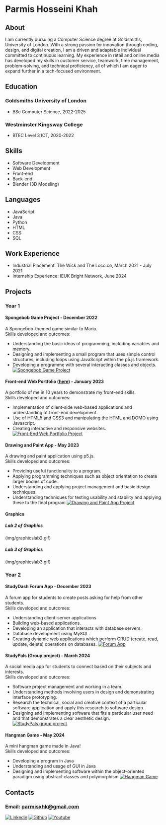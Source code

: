 # Parmis Hosseini Khah

## About
I am currently pursuing a Computer Science degree at Goldsmiths, University of London. With a strong passion for innovation through coding, design, and digital creation, I am a driven and adaptable individual committed to continuous learning. My experience in retail and online media has developed my skills in customer service, teamwork, time management, problem-solving, and technical proficiency, all of which I am eager to expand further in a tech-focused environment.

## Education
### Goldsmiths University of London
- BSc Computer Science, 2022-2025
  
### Westminster Kingsway College
- BTEC Level 3 ICT, 2020-2022

## Skills 
- Software Development
- Web Development
- Front-end
- Back-end
- Blender (3D Modeling)

## Languages
- JavaScript
- Java
- Python
- HTML
- CSS
- SQL

## Work Experience
- Industrial Placement: The Wick and The Loco.co, March 2021 - July 2021
- Internship Experience: IEUK Bright Network, June 2024

## Projects
### Year 1
#### Spongebob Game Project - December 2022
A Spongebob-themed game similar to Mario.  
Skills developed and outcomes:
- Understanding the basic ideas of programming, including variables and memory.
- Designing and implementing a small program that uses simple control structures, including loops using JavaScript within the p5.js framework.
- Developing a programme with several interacting classes and objects.
[![Spongebob Game Project](img/spongebobgame.png)](https://www.youtube.com/@Parmisxhk)

#### Front-end Web Portfolio ([here](https://doc.gold.ac.uk/~phoss001/portfolio/)) - January 2023
A portfolio of me in 10 years to demonstrate my front-end skills.  
Skills developed and outcomes:
- Implementation of client-side web-based applications and understanding of front-end development.
- Use of HTML5 and CSS3 and manipulating the HTML and DOMO using Javascript.
- Creating interactive and responsive websites.
[![Front-End Web Portfolio Project](img/portfoliofrontend.png)](https://doc.gold.ac.uk/~phoss001/portfolio/)

#### Drawing and Paint App - May 2023
A drawing and paint application using p5.js.  
Skills developed and outcomes:
- Providing useful functionality to a program.
- Applying programming techniques such as object orientation to create larger bodies of code.
- Understanding and applying project management and basic design techniques.
- Understanding techniques for testing usability and stability and applying these to the final program
[![Drawing and Paint App Project](img/paintapp.png)](https://www.youtube.com/@Parmisxhk)

#### Graphics
##### Lab 2 of Graphics
(img/graphicslab2.gif)

##### Lab 3 of Graphics
(img/graphicslab3.gif)

### Year 2
#### StudyDash Forum App - December 2023
A forum app for students to create posts asking for help from other students.  
Skills developed and outcomes:
- Understanding client-server applications
- Building web-based applications.
- Developing an application that interacts with database servers.
- Database development using MySQL.
- Creating dynamic web applications which perform CRUD (create, read, update, delete) operations on databases.
[![Forum App](img/forumapp.png)](https://www.youtube.com/@Parmisxhk)

#### StudyPals (Group project) - March 2024
A social media app for students to connect based on their subjects and interests.  
Skills developed and outcomes:
- Software project management and working in a team.
- Understanding methods involving users in design and demonstrating interface prototyping.
- Research the technical, social and creative context of a particular software application and apply this research to software design.
- Designing and implementing software that fits a particular user need and that demonstrates a clear aesthetic design.
[![StudyPals group project](img/studypals.png)](https://www.youtube.com/@Parmisxhk)

#### Hangman Game - May 2024
A mini hangman game made in Java!  
Skills developed and outcomes:
- Developing a program in Java
- Understanding and usage of GUI in Java
- Designing and implementing software within the object-oriented paradigm using abstract classes and polymorphism
[![Hangman Game](img/hangmangame.png)](https://www.youtube.com/@Parmisxhk)

## Contacts
### Email: parmisxhk@gmail.com
[![Linkedin](img/linkedin.png)](https://www.linkedin.com/in/parmis-hosseini-khah-55308b29a/)
[![Github](img/github.png)](https://github.com/parmisx/)
[![Youtube](img/youtube.png)](https://www.youtube.com/@Parmisxhk)
